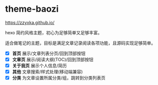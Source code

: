 # theme-baozi

https://zzyxka.github.io/

hexo 简约风格主题，初心为足够简单又足够丰富。

适合做笔记的主题，目标是满足文章记录阅读各项功能，且源码实现足够简单。

- [X] **首页** 展示/文章列表分页/回到顶部按钮
- [X] **文章页** 展示/阅读大纲(TOC)/回到顶部按钮
- [X] **关于我页** 展示个人信息/简历
- [X] **其他** 文章搜索/样式处理(移动端兼容)
- [X] **分类** 为文章设置所属分类/组，跳转到分类列表页
